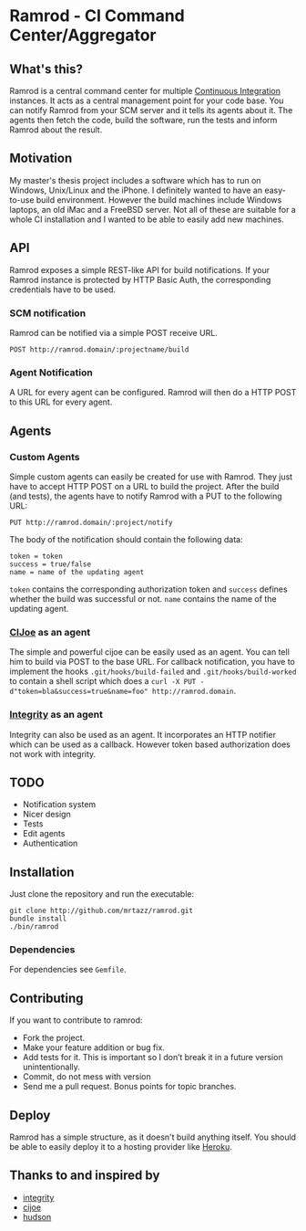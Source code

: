# Ramrod - CI Command Center/Aggregator

## What's this?
Ramrod is a central command center for multiple [Continuous Integration][ci]
instances. It acts as a central management point for your code base. You can
notify Ramrod from your SCM server and it tells its agents about it. The
agents then fetch the code, build the software, run the tests and inform
Ramrod about the result.

## Motivation
My master's thesis project includes a software which has to run on Windows,
Unix/Linux and the iPhone. I definitely wanted to have an easy-to-use build
environment. However the build machines include Windows laptops, an old iMac
and a FreeBSD server. Not all of these are suitable for a whole CI installation
and I wanted to be able to easily add new machines.

## API
Ramrod exposes a simple REST-like API for build notifications. If your
Ramrod instance is protected by HTTP Basic Auth, the corresponding
credentials have to be used.

### SCM notification
Ramrod can be notified via a simple POST receive URL.

    POST http://ramrod.domain/:projectname/build

### Agent Notification
A URL for every agent can be configured. Ramrod will then do a HTTP POST to
this URL for every agent.

## Agents

### Custom Agents
Simple custom agents can easily be created for use with Ramrod.
They just have to accept HTTP POST on a URL to build the project. After the
build (and tests), the agents have to notify Ramrod with a PUT to the
following URL:

    PUT http://ramrod.domain/:project/notify

The body of the notification should contain the following data:

    token = token
    success = true/false
    name = name of the updating agent

`token` contains the corresponding authorization token and `success` defines
whether the build was successful or not. `name` contains the name of the
updating agent.


### [CIJoe][cijoe] as an agent
The simple and powerful cijoe can be easily used as an agent. You can tell him
to build via POST to the base URL. For callback notification, you have to
implement the hooks `.git/hooks/build-failed` and `.git/hooks/build-worked` to
contain a shell script which does a
`curl -X PUT -d"token=bla&success=true&name=foo" http://ramrod.domain`.


### [Integrity][integrity] as an agent
Integrity can also be used as an agent. It incorporates an HTTP notifier which
can be used as a callback. However token based authorization does not work with
integrity.

## TODO

* Notification system
* Nicer design
* Tests
* Edit agents
* Authentication

## Installation
Just clone the repository and run the executable:

    git clone http://github.com/mrtazz/ramrod.git
    bundle install
    ./bin/ramrod

### Dependencies
For dependencies see `Gemfile`.

## Contributing
If you want to contribute to ramrod:

* Fork the project.
* Make your feature addition or bug fix.
* Add tests for it. This is important so I don’t break it in a future version unintentionally.
* Commit, do not mess with version
* Send me a pull request. Bonus points for topic branches.


## Deploy
Ramrod has a simple structure, as it doesn't build anything itself. You should
be able to easily deploy it to a hosting provider like [Heroku][heroku].

## Thanks to and inspired by

* [integrity][integrity]
* [cijoe][cijoe]
* [hudson][hudson]


[ci]: http://en.wikipedia.org/wiki/Continuous_integration
[integrity]: http://integrityapp.com/
[cijoe]: http://github.com/defunkt/cijoe
[heroku]: http://heroku.com
[hudson]: http://hudson-ci.org
